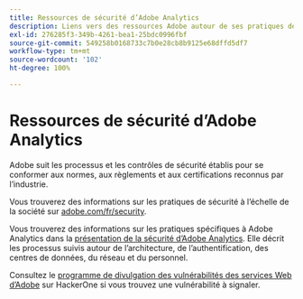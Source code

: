 ```yaml
---
title: Ressources de sécurité d’Adobe Analytics
description: Liens vers des ressources Adobe autour de ses pratiques de sécurité et de ses plans de récupération.
exl-id: 276285f3-349b-4261-bea1-25bdc0996fbf
source-git-commit: 549258b0168733c7b0e28cb8b9125e68dffd5df7
workflow-type: tm+mt
source-wordcount: '102'
ht-degree: 100%

---
```


# Ressources de sécurité d’Adobe Analytics

Adobe suit les processus et les contrôles de sécurité établis pour se conformer aux normes, aux règlements et aux certifications reconnus par l’industrie.

Vous trouverez des informations sur les pratiques de sécurité à l’échelle de la société sur [adobe.com/fr/security](https://adobe.com/fr/security.html).

Vous trouverez des informations sur les pratiques spécifiques à Adobe Analytics dans la [présentation de la sécurité d’Adobe Analytics](https://www.adobe.com/content/dam/acom/en/security/pdfs/ADB-AnalyticsSecurity-WP.pdf). Elle décrit les processus suivis autour de l’architecture, de l’authentification, des centres de données, du réseau et du personnel.

Consultez le [programme de divulgation des vulnérabilités des services Web d’Adobe](https://hackerone.com/adobe) sur HackerOne si vous trouvez une vulnérabilité à signaler.
